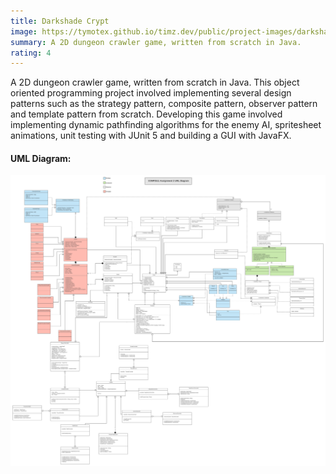 ```yaml
---
title: Darkshade Crypt
image: https://tymotex.github.io/timz.dev/public/project-images/darkshade-crypt-thumbnail.png
summary: A 2D dungeon crawler game, written from scratch in Java.
rating: 4
---
```


A 2D dungeon crawler game, written from scratch in Java. This object oriented programming project involved implementing
several design patterns such as the strategy pattern, composite pattern, observer pattern and template pattern from scratch. Developing this game involved implementing dynamic pathfinding algorithms for the enemy AI, spritesheet animations, unit testing with JUnit 5 and building a GUI with JavaFX.

#### UML Diagram:

![](https://github.com/Tymotex/DarkshadeCrypt/blob/master/UML.png?raw=true)

